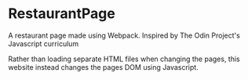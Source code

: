 # RestaurantPage
A restaurant page made using Webpack. Inspired by The Odin Project's Javascript curriculum

Rather than loading separate HTML files when changing the pages, this website instead changes the pages DOM using Javascript.
